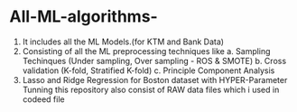 # All-ML-algorithms-
1) It includes all the ML Models.(for KTM and Bank Data)
2) Consisting of all the ML preprocessing  techniques like
a. Sampling Techinques (Under sampling, Over sampling - ROS & SMOTE)
b. Cross validation (K-fold, Stratified K-fold)
c. Principle Component Analysis
3) Lasso and Ridge Regression for Boston dataset with HYPER-Parameter Tunning
this repository also consist of RAW data files which i used in codeed file



